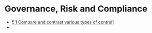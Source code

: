 # Governance, Risk  and Compliance

- [5.1 Compare and contrast various types of control](./5.1.md)]
- 

